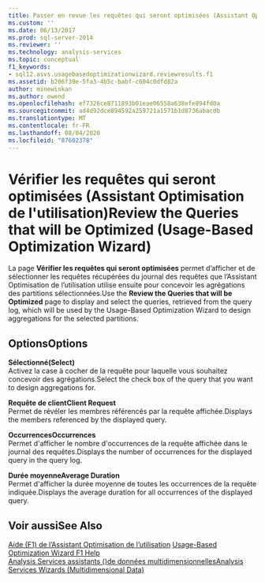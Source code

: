 ```yaml
---
title: Passer en revue les requêtes qui seront optimisées (Assistant Optimisation de l’utilisation) | Microsoft Docs
ms.custom: ''
ms.date: 06/13/2017
ms.prod: sql-server-2014
ms.reviewer: ''
ms.technology: analysis-services
ms.topic: conceptual
f1_keywords:
- sql12.asvs.usagebasedoptimizationwizard.reviewresults.f1
ms.assetid: b206f39e-5fa3-4b5c-babf-c604c0dfd82a
author: minewiskan
ms.author: owend
ms.openlocfilehash: ef7326ce8711893b01eae06558a638efe894fd0a
ms.sourcegitcommit: ad4d92dce894592a259721a1571b1d8736abacdb
ms.translationtype: MT
ms.contentlocale: fr-FR
ms.lasthandoff: 08/04/2020
ms.locfileid: "87602378"
---
```

# <a name="review-the-queries-that-will-be-optimized-usage-based-optimization-wizard"></a><span data-ttu-id="8850e-102">Vérifier les requêtes qui seront optimisées (Assistant Optimisation de l'utilisation)</span><span class="sxs-lookup"><span data-stu-id="8850e-102">Review the Queries that will be Optimized (Usage-Based Optimization Wizard)</span></span>
  <span data-ttu-id="8850e-103">La page **Vérifier les requêtes qui seront optimisées** permet d’afficher et de sélectionner les requêtes récupérées du journal des requêtes que l’Assistant Optimisation de l’utilisation utilise ensuite pour concevoir les agrégations des partitions sélectionnées.</span><span class="sxs-lookup"><span data-stu-id="8850e-103">Use the **Review the Queries that will be Optimized** page to display and select the queries, retrieved from the query log, which will be used by the Usage-Based Optimization Wizard to design aggregations for the selected partitions.</span></span>  
  
## <a name="options"></a><span data-ttu-id="8850e-104">Options</span><span class="sxs-lookup"><span data-stu-id="8850e-104">Options</span></span>  
 <span data-ttu-id="8850e-105">**Sélectionné**</span><span class="sxs-lookup"><span data-stu-id="8850e-105">**(Select)**</span></span>  
 <span data-ttu-id="8850e-106">Activez la case à cocher de la requête pour laquelle vous souhaitez concevoir des agrégations.</span><span class="sxs-lookup"><span data-stu-id="8850e-106">Select the check box of the query that you want to design aggregations for.</span></span>  
  
 <span data-ttu-id="8850e-107">**Requête de client**</span><span class="sxs-lookup"><span data-stu-id="8850e-107">**Client Request**</span></span>  
 <span data-ttu-id="8850e-108">Permet de révéler les membres référencés par la requête affichée.</span><span class="sxs-lookup"><span data-stu-id="8850e-108">Displays the members referenced by the displayed query.</span></span>  
  
 <span data-ttu-id="8850e-109">**Occurrences**</span><span class="sxs-lookup"><span data-stu-id="8850e-109">**Occurrences**</span></span>  
 <span data-ttu-id="8850e-110">Permet d'afficher le nombre d'occurrences de la requête affichée dans le journal des requêtes.</span><span class="sxs-lookup"><span data-stu-id="8850e-110">Displays the number of occurrences for the displayed query in the query log.</span></span>  
  
 <span data-ttu-id="8850e-111">**Durée moyenne**</span><span class="sxs-lookup"><span data-stu-id="8850e-111">**Average Duration**</span></span>  
 <span data-ttu-id="8850e-112">Permet d'afficher la durée moyenne de toutes les occurrences de la requête indiquée.</span><span class="sxs-lookup"><span data-stu-id="8850e-112">Displays the average duration for all occurrences of the displayed query.</span></span>  
  
## <a name="see-also"></a><span data-ttu-id="8850e-113">Voir aussi</span><span class="sxs-lookup"><span data-stu-id="8850e-113">See Also</span></span>  
 <span data-ttu-id="8850e-114">[Aide (F1) de l’Assistant Optimisation de l’utilisation](usage-based-optimization-wizard-f1-help.md) </span><span class="sxs-lookup"><span data-stu-id="8850e-114">[Usage-Based Optimization Wizard F1 Help](usage-based-optimization-wizard-f1-help.md) </span></span>  
 [<span data-ttu-id="8850e-115">Analysis Services assistants &#40;&#41;de données multidimensionnelles</span><span class="sxs-lookup"><span data-stu-id="8850e-115">Analysis Services Wizards &#40;Multidimensional Data&#41;</span></span>](analysis-services-wizards-multidimensional-data.md)  
  
  
